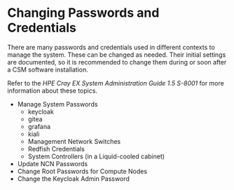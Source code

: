 # Changing Passwords and Credentials

There are many passwords and credentials used in different contexts to manage the system. These
can be changed as needed. Their initial settings are documented, so it is recommended to change 
them during or soon after a CSM software installation.

Refer to the _HPE Cray EX System Administration Guide 1.5 S-8001_ for more information about these topics.

   * Manage System Passwords
      * keycloak
      * gitea
      * grafana
      * kiali
      * Management Network Switches
      * Redfish Credentials
      * System Controllers (in a Liquid-cooled cabinet)
   * Update NCN Passwords
   * Change Root Passwords for Compute Nodes
   * Change the Keycloak Admin Password

